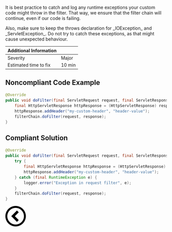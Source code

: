 <p>
    It is best practice to catch and log any runtime exceptions your custom code might throw in the filter. That way, we ensure that the filter chain will
    continue, even if our code is failing. </p><p>
    Also, make sure to keep the throws declaration for _IOException_ and _ServletException_. Do not try to catch these exceptions, as that might cause unexpected
    behaviour. </p>

| Additional Information |        |
|------------------------|--------|
| Severity               | Major  | 
| Estimated time to fix  | 10 min |

<h2>Noncompliant Code Example</h2>

```java
@Override
public void doFilter(final ServletRequest request, final ServletResponse response, final FilterChain filterChain) throws IOException, ServletException {
    final HttpServletResponse httpResponse = (HttpServletResponse) response;
    httpResponse.addHeader("my-custom-header", "header-value");
    filterChain.doFilter(request, response);
}
```

<h2>Compliant Solution</h2>

```java
@Override
public void doFilter(final ServletRequest request, final ServletResponse response, final FilterChain filterChain) throws IOException, ServletException {
    try {
        final HttpServletResponse httpResponse = (HttpServletResponse) response;
        httpResponse.addHeader("my-custom-header", "header-value");
    } catch (final RuntimeException e) {
        logger.error("Exception in request filter", e);
    }
    filterChain.doFilter(request, response);
}
```

[![Back to overview](back.svg)](../../README.md)